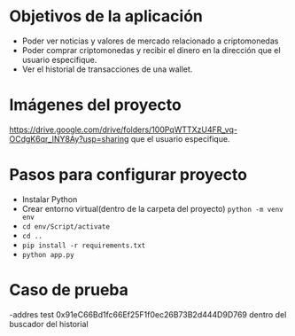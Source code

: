 # Objetivos de la aplicación

- Poder ver noticias y valores de mercado relacionado a criptomonedas
- Poder comprar criptomonedas y recibir el dinero en la dirección que el usuario especifique.
- Ver el historial de transacciones de una wallet.
# Imágenes del proyecto

https://drive.google.com/drive/folders/100PqWTTXzU4FR_vq-OCdgK6qr_INY8Ay?usp=sharing
 que el usuario especifique.


# Pasos para configurar proyecto

- Instalar Python
- Crear entorno virtual(dentro de la carpeta del proyecto) ```python -m venv env```
- ```cd env/Script/activate```
- ```cd ..```
- ```pip install -r requirements.txt```
- ```python app.py```

# Caso de prueba

-addres test 0x91eC66Bd1fc66Ef25F1f0ec26B73B2d444D9D769 dentro del buscador del historial

